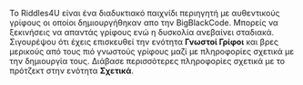 Το Riddles4U είναι ένα διαδυκτιακό παιχνίδι περιηγητή με αυθεντικούς γρίφους οι οποίοι δημιουργήθηκαν απο την BigBlackCode. Μπορείς να ξεκινήσεις να απαντάς γρίφους ενώ η δυσκολία ανεβαίνει σταδιακά. Σιγουρέψου ότι έχεις επισκευθεί την ενότητα **Γνωστοί Γρίφοι** και βρες μερικούς από τους πιό γνωστούς γρίφους μαζί με πληροφορίες σχετικά με την δημιουργία τους. Διάβασε περισσότερες πληροφορίες σχετικά με το πρότζεκτ στην ενότητα **Σχετικά**.
